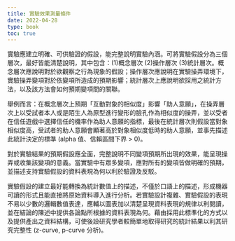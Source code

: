 ```yaml
---
title: 實驗效果測量條件
date: 2022-04-28
type: book
toc: true
---
```



實驗應建立明確、可供驗證的假設，能完整說明實驗內涵。可將實驗假設分為三個層次，最好皆能清楚說明，其中包含：(1)概念層次 (2)操作層次 (3)統計層次。概念層次應說明對於欲觀察之行為現象的假設；操作層次應說明在實驗操弄環境下，實驗操弄變項對於依變項所造成的預期影響；統計層次上應說明欲採用之統計方法，以及該方法會如何預期變項間的關聯。

舉例而言：在概念層次上預期「互動對象的相似度」影響「助人意願」，在操弄層次上以受試者本人或是陌生人為原型進行變形的臉孔作為相似度的操弄，並以受者在信任遊戲中選擇信任的機率作為助人意願的指標，最後在統計層次則假設當對象相似度高，受試者的助人意願會顯著高於對象相似度低時的助人意願，並事先描述此統計決定的標準 (alpha 值、信賴區間下界 > 0)。

對於實驗結果的預期假設應全面，完整說明不同變項預期所出現的效果，能呈現操弄或收集該變項的意義。當實驗中有眾多變項，應對所有的變項皆做明確的預期，並描述支持實驗假設的資料表現為何以利於驗證及反駁。

實驗假設的建立最好能轉換為統計數值上的描述，不僅於口語上的描述，形成機器可讀的形式且能直接將原始資料導入進行分析。若實驗設計複雜、實驗假設的表現不易以少數的邏輯數值表達，應輔以圖表加以清楚呈現資料表現的規律以利閱讀，並在結論的陳述中提供各論點所根據的資料表現為何。藉由採用此標準化的方式以及提供產出之資料結構，可使後設研究學者較簡單地取得研究的統計結果以利其研究完整性 (z-curve, p-curve 分析)。
